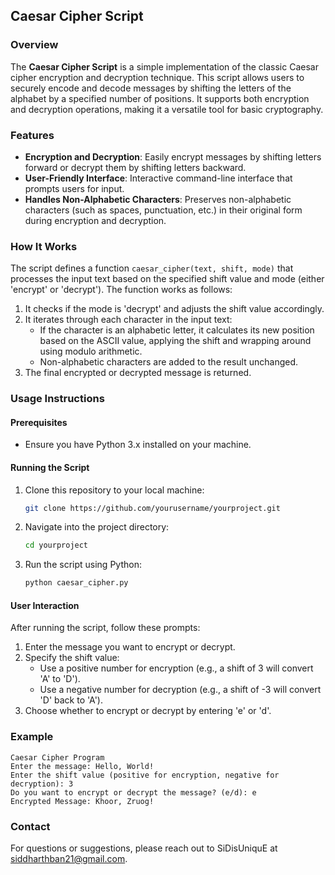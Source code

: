 ## Caesar Cipher Script

### Overview
The **Caesar Cipher Script** is a simple implementation of the classic Caesar cipher encryption and decryption technique. This script allows users to securely encode and decode messages by shifting the letters of the alphabet by a specified number of positions. It supports both encryption and decryption operations, making it a versatile tool for basic cryptography.

### Features
- **Encryption and Decryption**: Easily encrypt messages by shifting letters forward or decrypt them by shifting letters backward.
- **User-Friendly Interface**: Interactive command-line interface that prompts users for input.
- **Handles Non-Alphabetic Characters**: Preserves non-alphabetic characters (such as spaces, punctuation, etc.) in their original form during encryption and decryption.

### How It Works
The script defines a function `caesar_cipher(text, shift, mode)` that processes the input text based on the specified shift value and mode (either 'encrypt' or 'decrypt'). The function works as follows:
1. It checks if the mode is 'decrypt' and adjusts the shift value accordingly.
2. It iterates through each character in the input text:
   - If the character is an alphabetic letter, it calculates its new position based on the ASCII value, applying the shift and wrapping around using modulo arithmetic.
   - Non-alphabetic characters are added to the result unchanged.
3. The final encrypted or decrypted message is returned.

### Usage Instructions

#### Prerequisites
- Ensure you have Python 3.x installed on your machine.

#### Running the Script
1. Clone this repository to your local machine:
   ```bash
   git clone https://github.com/yourusername/yourproject.git
   ```
2. Navigate into the project directory:
   ```bash
   cd yourproject
   ```
3. Run the script using Python:
   ```bash
   python caesar_cipher.py
   ```

#### User Interaction
After running the script, follow these prompts:
1. Enter the message you want to encrypt or decrypt.
2. Specify the shift value:
   - Use a positive number for encryption (e.g., a shift of 3 will convert 'A' to 'D').
   - Use a negative number for decryption (e.g., a shift of -3 will convert 'D' back to 'A').
3. Choose whether to encrypt or decrypt by entering 'e' or 'd'.

### Example
```plaintext
Caesar Cipher Program
Enter the message: Hello, World!
Enter the shift value (positive for encryption, negative for decryption): 3
Do you want to encrypt or decrypt the message? (e/d): e
Encrypted Message: Khoor, Zruog!
```

### Contact
For questions or suggestions, please reach out to SiDisUniquE at siddharthban21@gmail.com.
